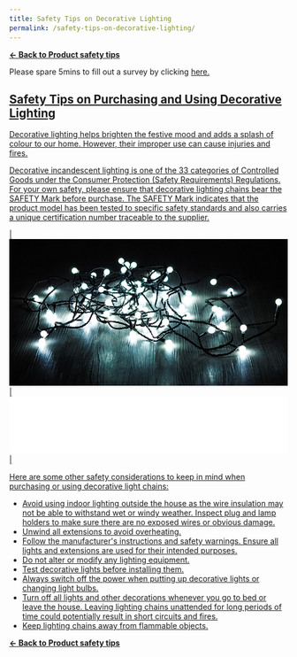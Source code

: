 ```yaml
---
title: Safety Tips on Decorative Lighting
permalink: /safety-tips-on-decorative-lighting/
---
```

**[&#8592; Back to Product safety tips](/consumers/product-safety-tips/electronics-and-appliances)**

Please spare 5mins to fill out a survey by clicking <a href = "https://form.gov.sg/63a160c3cf15ee00129a4ab4">here.

## Safety Tips on Purchasing and Using Decorative Lighting
Decorative lighting helps brighten the festive mood and adds a splash of colour to our home. However, their improper use can cause injuries and fires.

Decorative incandescent lighting is one of the 33 categories of Controlled Goods under the Consumer Protection (Safety Requirements) Regulations. For your own safety, please ensure that decorative lighting chains bear the SAFETY Mark before purchase. The SAFETY Mark indicates that the product model has been tested to specific safety standards and also carries a unique certification number traceable to the supplier.

|![deco lighting](/images/product-safety-tips/decorative-lighting.jpg)|![](/images/consumers/blankx2.png)|

Here are some other safety considerations to keep in mind when purchasing or using decorative light chains:
* Avoid using indoor lighting outside the house as the wire insulation may not be able to withstand wet or windy weather. Inspect plug and lamp holders to make sure there are no exposed wires or obvious damage.
* Unwind all extensions to avoid overheating.
* Follow the manufacturer's instructions and safety warnings. Ensure all lights and extensions are used for their intended purposes.
* Do not alter or modify any lighting equipment.
* Test decorative lights before installing them.
* Always switch off the power when putting up decorative lights or changing light bulbs.
* Turn off all lights and other decorations whenever you go to bed or leave the house. Leaving lighting chains unattended for long periods of time could potentially result in short circuits and fires.
* Keep lighting chains away from flammable objects.

**[&#8592; Back to Product safety tips](/consumers/product-safety-tips/electronics-and-appliances)**